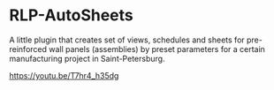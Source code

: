 # RLP-AutoSheets
A little plugin that creates set of views, schedules and sheets for pre-reinforced wall panels (assemblies) by preset parameters for a certain manufacturing project in Saint-Petersburg. 

https://youtu.be/T7hr4_h35dg
